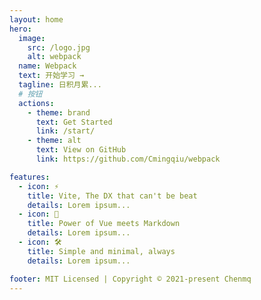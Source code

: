 ```yaml
---
layout: home
hero:
  image:
    src: /logo.jpg
    alt: webpack
  name: Webpack
  text: 开始学习 →
  tagline: 日积月累...
  # 按钮
  actions:
    - theme: brand
      text: Get Started
      link: /start/
    - theme: alt
      text: View on GitHub
      link: https://github.com/Cmingqiu/webpack

features:
  - icon: ⚡️
    title: Vite, The DX that can't be beat
    details: Lorem ipsum...
  - icon: 🖖
    title: Power of Vue meets Markdown
    details: Lorem ipsum...
  - icon: 🛠️
    title: Simple and minimal, always
    details: Lorem ipsum...

footer: MIT Licensed | Copyright © 2021-present Chenmq
---
```

